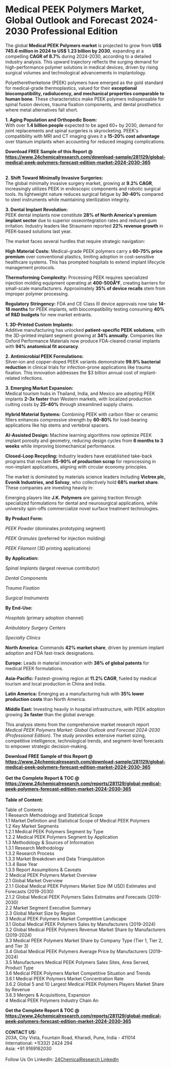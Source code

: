 <h1>Medical PEEK Polymers Market, Global Outlook and Forecast 2024-2030 Professional Edition</h1><p>The global <strong>Medical PEEK Polymers market</strong> is projected to grow from <strong>US$ 745.6 million in 2024 to US$ 1.23 billion by 2030</strong>, expanding at a compelling <strong>CAGR of 8.7%</strong> during 2024-2030, according to a detailed industry analysis. This upward trajectory reflects the surging demand for high-performance polymer solutions in medical devices, driven by rising surgical volumes and technological advancements in implantology.</p><p>Polyetheretherketone (PEEK) polymers have emerged as the gold standard for medical-grade thermoplastics, valued for their <strong>exceptional biocompatibility, radiolucency, and mechanical properties comparable to human bone</strong>. These characteristics make PEEK polymers indispensable for spinal fusion devices, trauma fixation components, and dental prosthetics where metal alternatives fall short.</p><p><strong>1. Aging Population and Orthopedic Boom:</strong><br>
With over <strong>1.4 billion people</strong> expected to be aged 60+ by 2030, demand for joint replacements and spinal surgeries is skyrocketing. PEEK's compatibility with MRI and CT imaging gives it a <strong>15-20% cost advantage</strong> over titanium implants when accounting for reduced imaging complications.</p><div><b>Download FREE Sample of this Report @ 
            <a href="https://www.24chemicalresearch.com/download-sample/281129/global-medical-peek-polymers-forecast-edition-market-2024-2030-365">
            https://www.24chemicalresearch.com/download-sample/281129/global-medical-peek-polymers-forecast-edition-market-2024-2030-365</a></b></div><br><p><strong>2. Shift Toward Minimally Invasive Surgeries:</strong><br>
The global minimally invasive surgery market, growing at <strong>9.2% CAGR</strong>, increasingly utilizes PEEK in endoscopic components and robotic surgical tools. Its lightweight nature reduces surgical fatigue by <strong>30-40%</strong> compared to steel instruments while maintaining sterilization integrity.</p><p><strong>3. Dental Implant Revolution:</strong><br>
PEEK dental implants now constitute <strong>28% of North America's premium implant sector</strong> due to superior osseointegration rates and reduced gum irritation. Industry leaders like Straumann reported <strong>22% revenue growth</strong> in PEEK-based solutions last year.</p><p>The market faces several hurdles that require strategic navigation:</p><p><strong>High Material Costs:</strong> Medical-grade PEEK polymers carry a <strong>60-75% price premium</strong> over conventional plastics, limiting adoption in cost-sensitive healthcare systems. This has prompted hospitals to extend implant lifecycle management protocols.</p><p><strong>Thermoforming Complexity:</strong> Processing PEEK requires specialized injection molding equipment operating at <strong>400-500Â°F</strong>, creating barriers for small-scale manufacturers. Approximately <strong>35% of device recalls</strong> stem from improper polymer processing.</p><p><strong>Regulatory Stringency:</strong> FDA and CE Class III device approvals now take <strong>14-18 months</strong> for PEEK implants, with biocompatibility testing consuming <strong>40% of R&amp;D budgets</strong> for new market entrants.</p><p><strong>1. 3D-Printed Custom Implants:</strong><br>
Additive manufacturing has unlocked <strong>patient-specific PEEK solutions</strong>, with the 3D-printed implant segment growing at <strong>34% annually</strong>. Companies like Oxford Performance Materials now produce FDA-cleared cranial implants with <strong>94% anatomical fit accuracy</strong>.</p><p><strong>2. Antimicrobial PEEK Formulations:</strong><br>
Silver-ion and copper-doped PEEK variants demonstrate <strong>99.9% bacterial reduction</strong> in clinical trials for infection-prone applications like trauma fixation. This innovation addresses the $3 billion annual cost of implant-related infections.</p><p><strong>3. Emerging Market Expansion:</strong><br>
Medical tourism hubs in Thailand, India, and Mexico are adopting PEEK implants <strong>2-3x faster</strong> than Western markets, with localized production cutting costs by <strong>25-40%</strong> through streamlined supply chains.</p><p><strong>Hybrid Material Systems:</strong> Combining PEEK with carbon fiber or ceramic fillers enhances compressive strength by <strong>60-80%</strong> for load-bearing applications like hip stems and vertebral spacers.</p><p><strong>AI-Assisted Design:</strong> Machine learning algorithms now optimize PEEK implant porosity and geometry, reducing design cycles from <strong>6 months to 3 weeks</strong> while improving biomechanical performance.</p><p><strong>Closed-Loop Recycling:</strong> Industry leaders have established take-back programs that reclaim <strong>85-90% of production scrap</strong> for reprocessing in non-implant applications, aligning with circular economy principles.</p><p>The market is dominated by materials science leaders including <strong>Victrex plc, Evonik Industries, and Solvay</strong>, who collectively hold <strong>68% market share</strong>. These companies are investing heavily in:</p><p>Emerging players like <strong>J.K. Polymers</strong> are gaining traction through specialized formulations for dental and neurosurgical applications, while university spin-offs commercialize novel surface treatment technologies.</p><p><strong>By Product Form:</strong></p><p><em>PEEK Powder</em> (dominates prototyping segment)</p><p><em>PEEK Granules</em> (preferred for injection molding)</p><p><em>PEEK Filament</em> (3D printing applications)</p><p><strong>By Application:</strong></p><p><em>Spinal Implants</em> (largest revenue contributor)</p><p><em>Dental Components</em></p><p><em>Trauma Fixation</em></p><p><em>Surgical Instruments</em></p><p><strong>By End-Use:</strong></p><p><em>Hospitals</em> (primary adoption channel)</p><p><em>Ambulatory Surgery Centers</em></p><p><em>Specialty Clinics</em></p><p><strong>North America:</strong> Commands <strong>42% market share</strong>, driven by premium implant adoption and FDA fast-track designations.</p><p><strong>Europe:</strong> Leads in material innovation with <strong>38% of global patents</strong> for medical PEEK formulations.</p><p><strong>Asia-Pacific:</strong> Fastest-growing region at <strong>11.2% CAGR</strong>, fueled by medical tourism and local production in China and India.</p><p><strong>Latin America:</strong> Emerging as a manufacturing hub with <strong>35% lower production costs</strong> than North America.</p><p><strong>Middle East:</strong> Investing heavily in hospital infrastructure, with PEEK adoption growing <strong>3x faster</strong> than the global average.</p><p>This analysis stems from the comprehensive market research report <em>Medical PEEK Polymers Market: Global Outlook and Forecast 2024-2030 (Professional Edition)</em>. The study provides extensive market sizing, competitive intelligence, technological trends, and segment-level forecasts to empower strategic decision-making.</p><div><b>Download FREE Sample of this Report @ 
            <a href="https://www.24chemicalresearch.com/download-sample/281129/global-medical-peek-polymers-forecast-edition-market-2024-2030-365">
            https://www.24chemicalresearch.com/download-sample/281129/global-medical-peek-polymers-forecast-edition-market-2024-2030-365</a></b></div><br><div><b>Get the Complete Report & TOC @ 
            <a href="https://www.24chemicalresearch.com/reports/281129/global-medical-peek-polymers-forecast-edition-market-2024-2030-365">
            https://www.24chemicalresearch.com/reports/281129/global-medical-peek-polymers-forecast-edition-market-2024-2030-365</a></b></div><br>
            <b>Table of Content:</b><p>Table of Contents<br />
 1 Research Methodology and Statistical Scope<br />
 1.1 Market Definition and Statistical Scope of Medical PEEK Polymers<br />
 1.2 Key Market Segments<br />
 1.2.1 Medical PEEK Polymers Segment by Type<br />
 1.2.2 Medical PEEK Polymers Segment by Application<br />
 1.3 Methodology & Sources of Information<br />
 1.3.1 Research Methodology<br />
 1.3.2 Research Process<br />
 1.3.3 Market Breakdown and Data Triangulation<br />
 1.3.4 Base Year<br />
 1.3.5 Report Assumptions & Caveats<br />
 2 Medical PEEK Polymers Market Overview<br />
 2.1 Global Market Overview<br />
 2.1.1 Global Medical PEEK Polymers Market Size (M USD) Estimates and Forecasts (2019-2030)<br />
 2.1.2 Global Medical PEEK Polymers Sales Estimates and Forecasts (2019-2030)<br />
 2.2 Market Segment Executive Summary<br />
 2.3 Global Market Size by Region<br />
 3 Medical PEEK Polymers Market Competitive Landscape<br />
 3.1 Global Medical PEEK Polymers Sales by Manufacturers (2019-2024)<br />
 3.2 Global Medical PEEK Polymers Revenue Market Share by Manufacturers (2019-2024)<br />
 3.3 Medical PEEK Polymers Market Share by Company Type (Tier 1, Tier 2, and Tier 3)<br />
 3.4 Global Medical PEEK Polymers Average Price by Manufacturers (2019-2024)<br />
 3.5 Manufacturers Medical PEEK Polymers Sales Sites, Area Served, Product Type<br />
 3.6 Medical PEEK Polymers Market Competitive Situation and Trends<br />
 3.6.1 Medical PEEK Polymers Market Concentration Rate<br />
 3.6.2 Global 5 and 10 Largest Medical PEEK Polymers Players Market Share by Revenue<br />
 3.6.3 Mergers & Acquisitions, Expansion<br />
 4 Medical PEEK Polymers Industry Chain An</p><div><b>Get the Complete Report & TOC @ 
            <a href="https://www.24chemicalresearch.com/reports/281129/global-medical-peek-polymers-forecast-edition-market-2024-2030-365">
            https://www.24chemicalresearch.com/reports/281129/global-medical-peek-polymers-forecast-edition-market-2024-2030-365</a></b></div><br><b>CONTACT US:</b><br>
            203A, City Vista, Fountain Road, Kharadi, Pune, India - 411014<br>
            International: +1(332) 2424 294<br>
            Asia: +91 9169162030 <br><br>
            Follow Us On LinkedIn: <a href="https://www.linkedin.com/company/24chemicalresearch/">24ChemicalResearch LinkedIn</a>